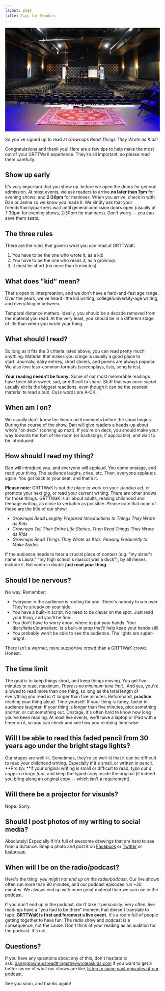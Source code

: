 ```yaml
---
layout: page
title: Tips for Readers
---
```


![GRTTWaK](/images/park-theatre-stage.jpg)

So you've signed up to read at _Grownups Read Things They Wrote as Kids_!

Congratulations and thank you! Here are a few tips to help make the most out of your GRTTWaK experience. They're all important, so please read them carefully.

## Show up early

It's _very_ important that you show up  before we open the doors for general admission. At most events, we ask readers to arrive **no later than 7pm** for evening shows, and **2:30pm** for matinees. When you arrive, check in with Dan or Jenna so we know you made it. We kindly ask that your friends/family/partners wait until general admission doors open (usually at 7:30pm for evening shows, 2:30pm for matinees). Don't worry -- you can save them seats.

## The three rules

There are the rules that govern what you can read at GRTTWaK:

1.  You have to be the one who wrote it, as a kid
2.  You have to be the one who reads it, as a grownup
3.  It must be short (no more than 5 minutes)

## What does "kid" mean?

That's open to interpretation, and we don't have a hard-and-fast age range. Over the years, we've heard little kid writing, college/university-age writing, and everything in between.

Temporal distance matters. Ideally, you should be a decade removed from the material you read. At the very least, you should be in a different stage of life than when you wrote your thing.

## What should I read?

So long as it fits the 3 criteria listed above, you can read pretty much anything. Material that makes you cringe is usually a good place to start. Journals, dairy entries, short stories, and poems are always popular. We also love less-common formats (screenplays, lists, song lyrics).

**Your reading needn’t be funny.** Some of our most memorable readings have been bittersweet, sad, or difficult to share. Stuff that was once _secret_ usually elicits the biggest reactions, even though it can be the scariest material to read aloud. Cuss words are A-OK.

## When am I on?

We usually don't know the lineup until moments before the show begins. During the course of the show, Dan will give readers a heads-up about who's "on deck" (coming up next). If you're on deck, you should make your way towards the font of the room (or backstage, if applicable), and wait to be introduced.

## How should I read my thing?

Dan will introduce you, and everyone will applaud. You come onstage, and read your thing. The audience laughs, cries. etc. Then, everyone applauds again. You got back to your seat, and that's it.

**Please note:** GRTTWaK is not the place to work on your standup act, or promote your next gig, or read your current writing. There are other shows for those things. GRTTWaK is all about adults, reading childhood and teenage writing, as close to verbatim as possible. Please note that none of these are the title of our show:

*   _Grownups Read Lengthy Prepared Introductions to Things They Wrote as Kids_
*   _Grownups Tell Their Entire Life Stories, Then Read Things They Wrote as Kids_
*   _Grownups Read Things They Wrote as Kids, Pausing Frequently to Make Asides_

If the audience needs to hear a crucial piece of context (e.g. "my sister's name is Laura," "my high school's mascot was a duck"), by all means, include it. But when in doubt: **just read your thing**.

## Should I be nervous?

No way. Remember:

*   Everyone in the audience is rooting for you. There's nobody to win over. They're already on your side.
*   You have a built-in script. No need to be clever on the spot. Just read your thing, and you'll be fine.
*   You don't have to worry about where to put your hands. Your diary/letter/journal/etc. is a built-in prop that'll help keep your hands still.
*   You probably won't be able to see the audience. The lights are super-bright.

There isn't a warmer, more supportive crowd than a GRTTWaK crowd. Honest.

## The time limit

The goal is to keep things short, and keep things moving. You get five minutes to read, maximum. _There is no minimum time limit_.  And yes, you're allowed to read more than one thing, so long as the total length of everything you read isn't longer than five minutes. Beforehand, **practice** reading your thing aloud. Time yourself. If your thing is funny, factor in audience laughter. If your thing is longer than five minutes, pick something shorter, or cut something out. Onstage, it's often hard to know how long you've been reading. At most live events, we'll have a laptop or iPad with a timer on it, so you can check and see how you're doing time-wise.

## Will I be able to read this faded pencil from 30 years ago under the bright stage lights?

Our stages are well-lit. Sometimes, they're so well-lit that it can be difficult to read your childhood writing. Especially if it's small, or written in pencil. **Pro tip: **if your original writing is small or difficult to read, _type out a copy in a large font_, and keep the typed copy inside the original (if indeed you bring along an original copy -- which isn't a requirement).

## Will there be a projector for visuals?

Nope. Sorry.

## Should I post photos of my writing to social media?

Absolutely! Especially if it's full of awesome drawings that are hard to see from a distance. Snap a photo and post it on [Facebook](https://www.facebook.com/grownupsreadthingstheywroteaskids?fref=nf) or [Twitter](https://twitter.com/grttwak) or [Instagram](http://instagram.com/grttwak/).

## When will I be on the radio/podcast?

Here's the thing: _you might not end up on the radio/podcast_. Our live shows often run more than 90 minutes, and our podcast episodes run ~30 minutes. We always end up with more great material than we can use in the podcast.

If you don't end up in the podcast, don't take it personally. Very often, live readings have a "you had to be there" moment that doesn't translate to tape. **GRTTWaK is first and foremost a live event.** It's a room full of people getting together to have fun. The radio show and podcast is a consequence, not the cause. Don't think of your reading as an audition for the podcast. It's not.

## Questions?

If you have any questions about any of this, don't hesitate to ask: [dan@grownupsreadthingstheywroteaskids.com](mailto:dan@grownupsreadthingstheywroteaskids.com) If you want to get a better sense of what our shows are like, [listen to some past episodes of our podcast](http://www.grownupsreadthingstheywroteaskids.com/category/podcast/).

See you soon, and thanks again! 